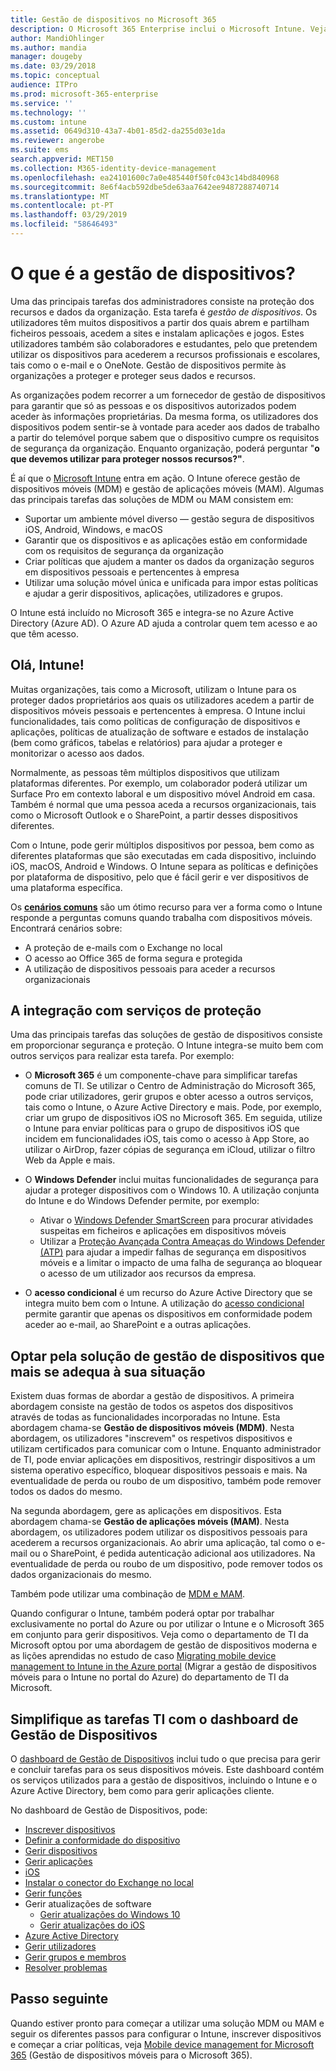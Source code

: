 ```yaml
---
title: Gestão de dispositivos no Microsoft 365
description: O Microsoft 365 Enterprise inclui o Microsoft Intune. Veja como o Intune permite que a sua organização faça a gestão de dispositivos móveis e a gestão de aplicações móveis, inclusive cenários comuns, e como pode utilizar o Intune para implementar o Microsoft 365 no seu ambiente.
author: MandiOhlinger
ms.author: mandia
manager: dougeby
ms.date: 03/29/2018
ms.topic: conceptual
audience: ITPro
ms.prod: microsoft-365-enterprise
ms.service: ''
ms.technology: ''
ms.custom: intune
ms.assetid: 0649d310-43a7-4b01-85d2-da255d03e1da
ms.reviewer: angerobe
ms.suite: ems
search.appverid: MET150
ms.collection: M365-identity-device-management
ms.openlocfilehash: ea24101600c7a0e485440f50fc043c14bd840968
ms.sourcegitcommit: 8e6f4acb592dbe5de63aa7642ee9487288740714
ms.translationtype: MT
ms.contentlocale: pt-PT
ms.lasthandoff: 03/29/2019
ms.locfileid: "58646493"
---
```

# <a name="what-is-device-management"></a>O que é a gestão de dispositivos? 

Uma das principais tarefas dos administradores consiste na proteção dos recursos e dados da organização. Esta tarefa é *gestão de dispositivos*. Os utilizadores têm muitos dispositivos a partir dos quais abrem e partilham ficheiros pessoais, acedem a sites e instalam aplicações e jogos. Estes utilizadores também são colaboradores e estudantes, pelo que pretendem utilizar os dispositivos para acederem a recursos profissionais e escolares, tais como o e-mail e o OneNote. Gestão de dispositivos permite às organizações a proteger e proteger seus dados e recursos. 

As organizações podem recorrer a um fornecedor de gestão de dispositivos para garantir que só as pessoas e os dispositivos autorizados podem aceder às informações proprietárias. Da mesma forma, os utilizadores dos dispositivos podem sentir-se à vontade para aceder aos dados de trabalho a partir do telemóvel porque sabem que o dispositivo cumpre os requisitos de segurança da organização. Enquanto organização, poderá perguntar "**o que devemos utilizar para proteger nossos recursos?"**.

É aí que o [Microsoft Intune](https://docs.microsoft.com/intune/introduction-intune) entra em ação. O Intune oferece gestão de dispositivos móveis (MDM) e gestão de aplicações móveis (MAM). Algumas das principais tarefas das soluções de MDM ou MAM consistem em:

- Suportar um ambiente móvel diverso &mdash; gestão segura de dispositivos iOS, Android, Windows, e macOS
- Garantir que os dispositivos e as aplicações estão em conformidade com os requisitos de segurança da organização
- Criar políticas que ajudem a manter os dados da organização seguros em dispositivos pessoais e pertencentes à empresa
- Utilizar uma solução móvel única e unificada para impor estas políticas e ajudar a gerir dispositivos, aplicações, utilizadores e grupos.

O Intune está incluído no Microsoft 365 e integra-se no Azure Active Directory (Azure AD). O Azure AD ajuda a controlar quem tem acesso e ao que têm acesso.

## <a name="hello-intune"></a>Olá, Intune!
Muitas organizações, tais como a Microsoft, utilizam o Intune para os proteger dados proprietários aos quais os utilizadores acedem a partir de dispositivos móveis pessoais e pertencentes à empresa. O Intune inclui funcionalidades, tais como políticas de configuração de dispositivos e aplicações, políticas de atualização de software e estados de instalação (bem como gráficos, tabelas e relatórios) para ajudar a proteger e monitorizar o acesso aos dados.

Normalmente, as pessoas têm múltiplos dispositivos que utilizam plataformas diferentes. Por exemplo, um colaborador poderá utilizar um Surface Pro em contexto laboral e um dispositivo móvel Android em casa. Também é normal que uma pessoa aceda a recursos organizacionais, tais como o Microsoft Outlook e o SharePoint, a partir desses dispositivos diferentes.

Com o Intune, pode gerir múltiplos dispositivos por pessoa, bem como as diferentes plataformas que são executadas em cada dispositivo, incluindo iOS, macOS, Android e Windows. O Intune separa as políticas e definições por plataforma de dispositivo, pelo que é fácil gerir e ver dispositivos de uma plataforma específica.

Os **[cenários comuns](https://docs.microsoft.com/intune/common-scenarios)** são um ótimo recurso para ver a forma como o Intune responde a perguntas comuns quando trabalha com dispositivos móveis. Encontrará cenários sobre:  
- A proteção de e-mails com o Exchange no local
- O acesso ao Office 365 de forma segura e protegida
- A utilização de dispositivos pessoais para aceder a recursos organizacionais

## <a name="integration-with-secure-and-protect-services"></a>A integração com serviços de proteção
Uma das principais tarefas das soluções de gestão de dispositivos consiste em proporcionar segurança e proteção. O Intune integra-se muito bem com outros serviços para realizar esta tarefa. Por exemplo:

- O **Microsoft 365** é um componente-chave para simplificar tarefas comuns de TI. Se utilizar o Centro de Administração do Microsoft 365, pode criar utilizadores, gerir grupos e obter acesso a outros serviços, tais como o Intune, o Azure Active Directory e mais. Pode, por exemplo, criar um grupo de dispositivos iOS no Microsoft 365. Em seguida, utilize o Intune para enviar políticas para o grupo de dispositivos iOS que incidem em funcionalidades iOS, tais como o acesso à App Store, ao utilizar o AirDrop, fazer cópias de segurança em iCloud, utilizar o filtro Web da Apple e mais.

- O **Windows Defender** inclui muitas funcionalidades de segurança para ajudar a proteger dispositivos com o Windows 10. A utilização conjunta do Intune e do Windows Defender permite, por exemplo: 

    - Ativar o [Windows Defender SmartScreen](https://docs.microsoft.com/intune/endpoint-protection-windows-10) para procurar atividades suspeitas em ficheiros e aplicações em dispositivos móveis 
    - Utilizar a [Proteção Avançada Contra Ameaças do Windows Defender (ATP)](https://docs.microsoft.com/intune/advanced-threat-protection) para ajudar a impedir falhas de segurança em dispositivos móveis e a limitar o impacto de uma falha de segurança ao bloquear o acesso de um utilizador aos recursos da empresa.

- O **acesso condicional** é um recurso do Azure Active Directory que se integra muito bem com o Intune. A utilização do [acesso condicional](https://docs.microsoft.com/intune/conditional-access) permite garantir que apenas os dispositivos em conformidade podem aceder ao e-mail, ao SharePoint e a outras aplicações. 

## <a name="choose-the-device-management-solution-thats-right-for-you"></a>Optar pela solução de gestão de dispositivos que mais se adequa à sua situação

Existem duas formas de abordar a gestão de dispositivos. A primeira abordagem consiste na gestão de todos os aspetos dos dispositivos através de todas as funcionalidades incorporadas no Intune. Esta abordagem chama-se **Gestão de dispositivos móveis (MDM)**. Nesta abordagem, os utilizadores "inscrevem" os respetivos dispositivos e utilizam certificados para comunicar com o Intune. Enquanto administrador de TI, pode enviar aplicações em dispositivos, restringir dispositivos a um sistema operativo específico, bloquear dispositivos pessoais e mais. Na eventualidade de perda ou roubo de um dispositivo, também pode remover todos os dados do mesmo. 

Na segunda abordagem, gere as aplicações em dispositivos. Esta abordagem chama-se **Gestão de aplicações móveis (MAM)**. Nesta abordagem, os utilizadores podem utilizar os dispositivos pessoais para acederem a recursos organizacionais. Ao abrir uma aplicação, tal como o e-mail ou o SharePoint, é pedida autenticação adicional aos utilizadores. Na eventualidade de perda ou roubo de um dispositivo, pode remover todos os dados organizacionais do mesmo. 

Também pode utilizar uma combinação de [MDM e MAM](https://docs.microsoft.com/intune/byod-technology-decisions).

Quando configurar o Intune, também poderá optar por trabalhar exclusivamente no portal do Azure ou por utilizar o Intune e o Microsoft 365 em conjunto para gerir dispositivos. Veja como o departamento de TI da Microsoft optou por uma abordagem de gestão de dispositivos moderna e as lições aprendidas no estudo de caso [Migrating mobile device management to Intune in the Azure portal](https://www.microsoft.com/itshowcase/Article/Content/1042/Migrating-mobile-device-management-to-Intune-in-the-Azure-portal) (Migrar a gestão de dispositivos móveis para o Intune no portal do Azure) do departamento de TI da Microsoft. 

## <a name="simplify-it-tasks-using-the-device-management-dashboard"></a>Simplifique as tarefas TI com o dashboard de Gestão de Dispositivos

O [dashboard de Gestão de Dispositivos](https://devicemanagement.portal.azure.com/) inclui tudo o que precisa para gerir e concluir tarefas para os seus dispositivos móveis. Este dashboard contém os serviços utilizados para a gestão de dispositivos, incluindo o Intune e o Azure Active Directory, bem como para gerir aplicações cliente. 

No dashboard de Gestão de Dispositivos, pode:

- [Inscrever dispositivos](https://docs.microsoft.com/intune/device-enrollment)
- [Definir a conformidade do dispositivo](https://docs.microsoft.com/intune/device-compliance-get-started)
- [Gerir dispositivos](https://docs.microsoft.com/intune/device-management)
- [Gerir aplicações](https://docs.microsoft.com/intune/app-management)  
- [ iOS](https://docs.microsoft.com/intune/vpp-ebooks-ios)  
- [Instalar o conector do Exchange no local](https://docs.microsoft.com/intune/exchange-connector-install)  
- [Gerir funções](https://docs.microsoft.com/intune/role-based-access-control)  
- Gerir atualizações de software
  - [Gerir atualizações do Windows 10](https://docs.microsoft.com/intune/windows-update-for-business-configure)  
  - [Gerir atualizações do iOS](https://docs.microsoft.com/intune/software-updates-ios)  
- [Azure Active Directory](https://docs.microsoft.com/azure/active-directory)  
- [Gerir utilizadores](https://docs.microsoft.com/azure/active-directory/fundamentals/add-users-azure-active-directory)
- [Gerir grupos e membros](https://docs.microsoft.com/azure/active-directory/fundamentals/active-directory-manage-groups)
- [Resolver problemas](https://docs.microsoft.com/intune/help-desk-operators)

## <a name="next-step"></a>Passo seguinte
Quando estiver pronto para começar a utilizar uma solução MDM ou MAM e seguir os diferentes passos para configurar o Intune, inscrever dispositivos e começar a criar políticas, veja [Mobile device management for Microsoft 365](https://docs.microsoft.com/microsoft-365/enterprise/mobility-infrastructure) (Gestão de dispositivos móveis para o Microsoft 365). 
